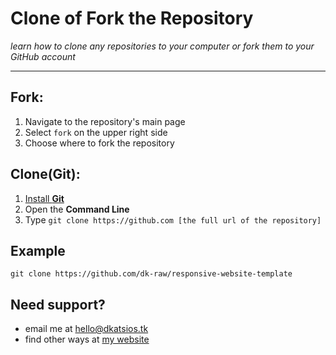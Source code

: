 # Clone of Fork the Repository



_learn how to clone any repositories to your computer or fork them to your GitHub account_

___

## Fork:

1. Navigate to the repository's main page
2. Select `fork` on the upper right side
3. Choose where to fork the repository


## Clone(Git):

1. [Install **Git**](https://git-scm.com/downloads)
2. Open the **Command Line**
3. Type `git clone https://github.com [the full url of the repository]`

## Example

```
git clone https://github.com/dk-raw/responsive-website-template
```

## Need support?

- email me at [hello@dkatsios.tk](mailto:hello@dkatsios.tk?subject=minimalistic%20website%20template%20github)
- find other ways at [my website](https://dkatsios.ml "dkatsios.ml")
